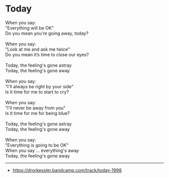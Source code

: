 # Today

When you say:\
"Everything will be OK"\
Do you mean you're going away, today?\
\
When you say:\
"Look at me and ask me twice"\
Do you mean it’s time to close our eyes?\
\
Today, the feeling's gone astray\
Today, the feeling's gone away\
\
When you say:\
"I'll always be right by your side"\
Is it time for me to start to cry?\
\
When you say:\
"I'll never be away from you"\
Is it time for me for being blue?\
\
Today, the feeling's gone astray\
Today, the feeling's gone away\
\
When you say:\
"Everything is going to be OK"\
When you say ... everything's away\
Today, the feeling's gone away

---
- https://drorkessler.bandcamp.com/track/today-1998
